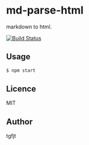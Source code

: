 # md-parse-html

markdown to html.

[![Build Status](https://travis-ci.org/tgfjt/md-parse-html.svg?branch=master)](https://travis-ci.org/tgfjt/md-parse-html)

## Usage

```bash
$ npm start
```

## Licence
MIT

## Author
tgfjt
